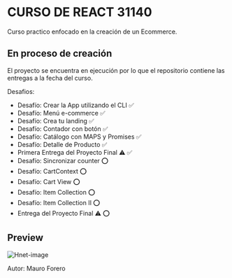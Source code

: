 # CURSO DE REACT 31140

Curso practico enfocado en la creación de un Ecommerce.

## En proceso de creación

El proyecto se encuentra en ejecución por lo que el repositorio contiene las entregas a la fecha del curso.

Desafios:
* Desafío: Crear la App utilizando el CLI ✅
* Desafío: Menú e-commerce ✅
* Desafío: Crea tu landing ✅
* Desafío: Contador con botón ✅
* Desafío: Catálogo con MAPS y Promises ✅
* Desafío: Detalle de Producto ✅
* Primera Entrega del Proyecto Final ⚠ ✅
* Desafío: Sincronizar counter ⭕
* Desafío: CartContext ⭕
* Desafío: Cart View ⭕
* Desafío: Item Collection ⭕
* Desafío: Item Collection II ⭕
* Entrega del Proyecto Final ⚠ ⭕

## Preview
![Hnet-image](https://user-images.githubusercontent.com/42775364/163331735-1e5c3434-b744-46f9-842d-ec23ed856964.gif)



Autor: Mauro Forero

